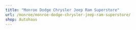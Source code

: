 ```yaml
---
title: "Monroe Dodge Chrysler Jeep Ram Superstore"
url: /monroe/monroe-dodge-chrysler-jeep-ram-superstore/
shop: Autohaus
---
```

